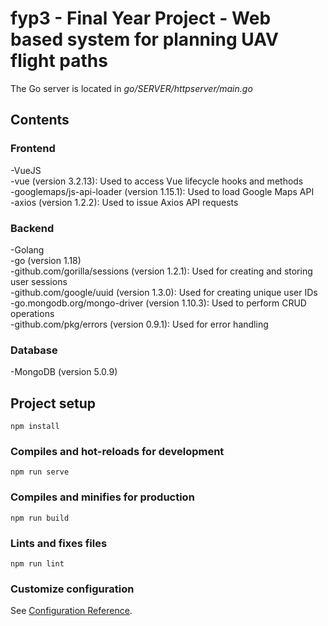 # fyp3 - Final Year Project - Web based system for planning UAV flight paths  
The Go server is located in *go/SERVER/httpserver/main.go*
## Contents  
  
### Frontend  
-VueJS  
  -vue (version 3.2.13): Used to access Vue lifecycle hooks and methods  
  -googlemaps/js-api-loader (version 1.15.1): Used to load Google Maps API  
  -axios (version 1.2.2): Used to issue Axios API requests  
### Backend  
-Golang  
  -go (version 1.18)  
  -github.com/gorilla/sessions (version 1.2.1): Used for creating and storing user sessions  
  -github.com/google/uuid (version 1.3.0): Used for creating unique user IDs  
  -go.mongodb.org/mongo-driver (version 1.10.3): Used to perform CRUD operations  
  -github.com/pkg/errors (version 0.9.1): Used for error handling  
### Database  
-MongoDB (version 5.0.9)  



## Project setup
```
npm install
```

### Compiles and hot-reloads for development
```
npm run serve
```

### Compiles and minifies for production
```
npm run build
```

### Lints and fixes files
```
npm run lint
```

### Customize configuration
See [Configuration Reference](https://cli.vuejs.org/config/).
